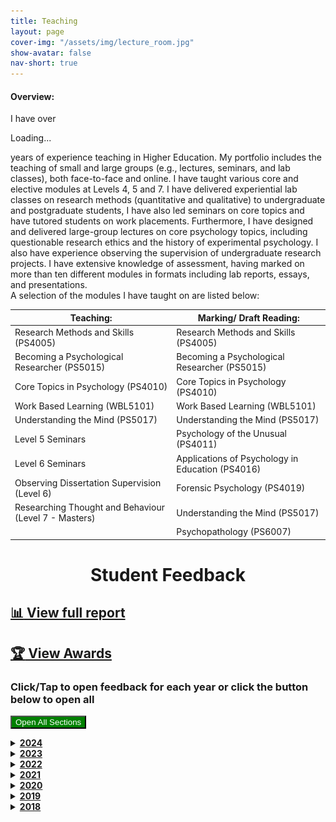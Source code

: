```yaml
---
title: Teaching
layout: page
cover-img: "/assets/img/lecture_room.jpg"
show-avatar: false
nav-short: true
---
```

<script src="{{ site.baseurl }}/assets/js/expandcollapse.js" type="text/javascript"></script>

<script src="{{ site.baseurl }}/assets/js/yearssince.js" type="text/javascript"></script>

<h4>Overview:</h4>
<div>I have over <p id="years-since">Loading...</p> years of experience teaching in Higher Education. My portfolio includes the teaching of small and large groups (e.g., lectures, seminars, and lab classes), both face-to-face and online. I have taught various core and elective modules at Levels 4, 5 and 7. I have delivered experiential lab classes on research methods (quantitative and qualitative) to undergraduate and postgraduate students, I have also led seminars on core topics and have tutored students on work placements. Furthermore, I have designed and delivered large-group lectures on core psychology topics, including questionable research ethics and the history of experimental psychology. I also have experience observing the supervision of undergraduate research projects. I have extensive knowledge of assessment, having marked on more than ten different modules in formats including lab reports, essays, and presentations.
<br>
A selection of the modules I have taught on are listed below:</div>

| Teaching: | Marking/ Draft Reading: |
| ----------- | ----------- |
| Research Methods and Skills (PS4005) | Research Methods and Skills (PS4005)  |
| Becoming a Psychological Researcher (PS5015) | Becoming a Psychological Researcher (PS5015)  |
| Core Topics in Psychology (PS4010) | Core Topics in Psychology (PS4010) |
| Work Based Learning (WBL5101) | Work Based Learning (WBL5101)  |
| Understanding the Mind (PS5017) | Understanding the Mind (PS5017) |
| Level 5 Seminars | Psychology of the Unusual (PS4011) |
| Level 6 Seminars | Applications of Psychology in Education (PS4016) |
| Observing Dissertation Supervision (Level 6) | Forensic Psychology (PS4019)  |
| Researching Thought and Behaviour (Level 7 - Masters) | Understanding the Mind (PS5017) |
| | Psychopathology (PS6007)

<h1 id="student-feedback" style="text-align: center;"><strong>Student Feedback</strong></h1>  

## [:bar_chart: View full report](https://datastudio.google.com/reporting/2538d5c2-e58c-4652-9c30-3a66c5b61947)

## [:trophy: View Awards](/awards)  

### Click/Tap to open feedback for each year or click the button below to open all

<button id="btnExpandHideAllDetails" onclick="openAll()" style="color:white;background-color:green;">Open All Sections</button>

<details><summary><b><u>2024</u></b></summary>

<img src="https://github.com/b-kennedy0/b-kennedy0.github.io/blob/master/assets/img/avatar/studentav1.png?raw=true" alt="Male Avatar 1" width="100" height="100" style="float:right; border-width: 10px; margin-right: 20px; margin-left: 20px;"/>  
<div>Student Nomination for Teaching Award (2024) - Best Lecturer</div>
<blockquote>“In level 4 I struggled so much with research methods, I felt lost and had no idea what I was doing with statistics. In level 5 since having Brad I feel so confident in doing statistics and I actually understand why I’m doing what I’m doing. Brad has been so helpful and explained quantitative research so well and everyone in the class has been happy and well informed.”</blockquote>
<br>

<img src="https://github.com/b-kennedy0/b-kennedy0.github.io/blob/master/assets/img/avatar/studentavf1.png?raw=true" alt="Female Avatar 1" width="100" height="100" style="float:left; border-width: 10px; margin-right: 20px; margin-left: 20px;"/>  
<div>Student Nomination for Teaching Award (2024) - Best Lecturer</div>
<blockquote>“Brad has been my lab tutor for my first year of studying Psychology, and he has made a sometimes dull and tricky module like Research Methods engaging and interactive. He always is happy to answer any questions our lab class has and he has explained concepts that I didn’t understand in lectures very clearly and simply so that I feel more confident in them after leaving his class. Brad is also very approachable, friendly and funny, and all I have ever heard about Brad from my course mates is praise. I have really appreciated his demonstrations on how to carry out statistical tests on SPSS as this has helped my learning significantly, and his positive, uplifting demeanour has made presenting and doing assignments a less stressful experience. Brad is definitely the best lecturer I have had this year and I feel really lucky to have had him as my first year lab tutor.”  </blockquote>
<br>

<img src="https://github.com/b-kennedy0/b-kennedy0.github.io/blob/master/assets/img/avatar/studentav2.png?raw=true" alt="Male Avatar 2" width="100" height="100" style="float:right; border-width: 10px; margin-right: 20px; margin-left: 20px;"/>  
<div>Student Nomination for Teaching Award (2024) - Best Lecturer</div>
<blockquote>“1. Actually passionate about the subject 2. Really interesting engaging lecture 3. Really good feedback in terms of detail on assignment 4. Easy to book appointments with 5. Answers questions with a lot of depth. 6. Responds to emails quickly 7. I really hope he wins because he deserves it. 8. There are engaging and less engaging lectures, Brad lectures had the highest engagement in terms of people involved in group chats saying that the lecture was high quality. The first one about deception and ethics was especially well structured with the bathroom recording twist which led to people's engagement and interest in the topic even if the topic was relatively boring which is a really hard skill to have”  </blockquote>
<br>

<img src="https://github.com/b-kennedy0/b-kennedy0.github.io/blob/master/assets/img/avatar/female1.png?raw=true" alt="Female 1" width="100" height="100" style="float:left; border-width: 10px; margin-right: 20px; margin-left: 20px;"/>  
<div>Student Nomination for Teaching Award (2024) - Best Professional Mentor</div>
<blockquote>"I am honoured to nominate Brad for the prestigious title of the Best Professional Mentor. Brad's dedication and commitment to his role as a teacher and mentor have left an unforgettable mark on all of us, especially myself. His unwavering support, invaluable insights and generous investment of time have made a significant difference not only in my academics but in my personal life as well.  Brad exemplifies the qualities of an exceptional mentor by consistently meeting and exceeding the criteria set forth for this award. Brad constantly demonstrates his commitment to our well-being by providing invaluable personal and academic support. His door is always open and he has always welcomed me, along with my many queries and worries, with a warm smile and a listening ear. He is incredibly easy to approach and contact.  Brad goes above and beyond by not only offering support but also actively signposting us to appropriate departments and contacts. His proactive approach has ensured that I have been able to receive the assistance I needed. He has also followed up afterwards to ensure that I have received the support needed. As a newly diagnosed ADHD and ASD-er, my diagnosis would have been a major obstacle to my academics without Brad’s support.  Brad's understanding of the diverse and ever-changing needs of individual students is truly remarkable. He embraces inclusivity and diversity, adapting his approach to accommodate the unique circumstances of each student, something I can personally attest to. He empowers us to navigate certain challenges and seize opportunities, raising awareness of the myriad of possibilities available to us for skill development.  Moreover, Brad encourages us to participate in extracurricular activities, further showing his understanding of holistic importance and well-rounded education. His efforts to build strong relationships with us foster a sense of belonging and community, which creates a supportive environment where we can thrive.  In addition to all these qualities, Brad regularly checks in with us, ensuring that we are on track and addressing any concerns or obstacles we may face along the way.  This past year has been extremely tough for me, there have been points I have thought about giving up on my dream and my degree. But Brad has always been there to listen, support, and motivate me. Brad is a credit to our university and a shining example of a professional mentor, his support and guidance this year have been life-changing for me and I will always be incredibly grateful for everything Brad has given me this past academic year. So it is an absolute honour to be able to nominate him for this award."  </blockquote>
<br>

</details>

<details><summary><b><u>2023</u></b></summary>

<img src="https://github.com/b-kennedy0/b-kennedy0.github.io/blob/master/assets/img/avatar/male2.png?raw=true" alt="Male Avatar 2" width="100" height="100" style="float:left; border-width: 10px; margin-right: 20px; margin-left: 20px;"/>  
<div>Student End-of-Year Evaluation (2023)</div>
<blockquote>“Super clear about what we were expected to do and always willing to expand/simplify when we didn’t understand.”</blockquote>
<br>

<img src="https://github.com/b-kennedy0/b-kennedy0.github.io/blob/master/assets/img/avatar/female5.png?raw=true" alt="Female Avatar 5" width="100" height="100" style="float:right; border-width: 10px; margin-right: 20px; margin-left: 20px;"/>  
<div>Student End-of-Year Evaluation (2023)</div>
<blockquote>“Brad explained everything very well and listened to any questions people had, no matter how silly they may have sounded. It was refreshing to see someone really eager to help and clearly knowledgeable with their subject, as well as making tough topics much easier with his teaching style and general contagious cheerful mood!” </blockquote>
<br>

<img src="https://github.com/b-kennedy0/b-kennedy0.github.io/blob/master/assets/img/avatar/female6.png?raw=true" alt="Female Avatar 6" width="100" height="100" style="float:left; border-width: 10px; margin-right: 20px; margin-left: 20px;"/>  
<div>Student End-of-Year Evaluation (2023)</div>
<blockquote>“Seeing how Brad helps all of us and is very kind. Brad made me feel quite comfortable. I never felt that he was being judgmental. He is full of positive vibes!” </blockquote>
<br>

<img src="https://github.com/b-kennedy0/b-kennedy0.github.io/blob/master/assets/img/avatar/male3.png?raw=true" alt="Male 3" width="100" height="100" style="float:right; border-width: 10px; margin-right: 20px; margin-left: 20px;"/>  
<div>Student End-of-Year Evaluation (2023)</div>
<blockquote>"MARKING - The feedback was always clear so the improvements that needed to be made were always clear and actually helpful/informative"  </blockquote>
<br>

</details>

<details><summary><b><u>2022</u></b></summary>

<img src="https://github.com/b-kennedy0/b-kennedy0.github.io/blob/master/assets/img/avatar/female1.png?raw=true" alt="Female 1" width="100" height="100" style="float:left; border-width: 10px; margin-right: 20px; margin-left: 20px;"/>  
<div>Student Nomination for Teaching Award (2022)</div>
<blockquote>"This lecturer is very helpful and understanding. He always makes his lectures fun and his personality makes it fun too and allows you to feel comfortable in lecture and ask any questions. It makes you want to learn the material and never miss a lecture."</blockquote>
<br>
<img src="https://github.com/b-kennedy0/b-kennedy0.github.io/blob/master/assets/img/avatar/male1.png?raw=true" alt="Male 1" width="120" height="120" style="float:right; border-width: 10px; margin-right: 20px; margin-left: 20px;"/>  
<div>Student Nomination for Teaching Award (2022)</div> 
<blockquote>"He gives all the students time and explains things really well."</blockquote>
<br>
<img src="https://github.com/b-kennedy0/b-kennedy0.github.io/blob/master/assets/img/avatar/female2.png?raw=true" alt="Female 2" width="100" height="100" style="float:left; border-width: 10px; margin-right: 20px; margin-left: 20px;"/>  
<div>Student Nomination for Teaching Award (2022)</div>
<blockquote>"He’s the main reason I love going to my Research Methods lectures, because of him I'm considering going into research psychology."</blockquote>
<br>

<img src="https://github.com/b-kennedy0/b-kennedy0.github.io/blob/master/assets/img/avatar/studentavf3.png?raw=true" alt="Female Avatar 3" width="100" height="100" style="float:right; border-width: 10px; margin-right: 20px; margin-left: 20px;"/>  
<div>Student End-of-Year Evaluation (2022)</div>
<blockquote>"I’ve been taught by Brad since my first year in undergrad, and he has always without fail managed to teach and explain very thoroughly, clearly and patiently. He always has the time of the day for you whether that’s in class or after class. I truly do not think I would’ve got as good as a grade during my undergraduate years without Brads guidance, and that still holds true during postgrad."  </blockquote>
<br>

<img src="https://github.com/b-kennedy0/b-kennedy0.github.io/blob/master/assets/img/avatar/studentavf2.png?raw=true" alt="Female Avatar 2" width="100" height="100" style="float:left; border-width: 10px; margin-right: 20px; margin-left: 20px;"/>  
<div>Student End-of-Year Evaluation (2022)</div>
<blockquote>"Brad's sense of humour. The way he carries out his lectures, it makes you feel involved and excited to learn. When I came to uni I don't know what I expected, maybe a large lecture room with the lecturers being distant and not really stopping to check if everyone has understood everything and that we as students needed to keep up. Some of that is true, but at the same time Brad, for example, is really helpful and supportive. I feel excited for my lectures when I know Brad will be carrying them out."</blockquote>
<br>

<img src="https://github.com/b-kennedy0/b-kennedy0.github.io/blob/master/assets/img/avatar/studentav2.png?raw=true" alt="Male Avatar 2" width="100" height="100" style="float:right; border-width: 10px; margin-right: 20px; margin-left: 20px;"/>  
<div>Student End-of-Year Evaluation (2022)</div>
<blockquote>"Brad was extremely positive and knowledgeable. It was an open and friendly environment, where we could all learn and share together. It was easy to express if we were unsure of anything and that are questions would be answered and our minds put at ease."</blockquote>
<br>
</details>

<details><summary><b><u>2021</u></b></summary>

<img src="https://github.com/b-kennedy0/b-kennedy0.github.io/blob/master/assets/img/avatar/male2.png?raw=true" alt="Male Avatar 2" width="100" height="100" style="float:left; border-width: 10px; margin-right: 20px; margin-left: 20px;"/>  
<div>Student Nomination for Teaching Award (2021)</div>
<blockquote>“Brad this year has been an amazing lecturer both in person and online. His style of teaching and personality has really helped my learning this year especially with the difficulty of people not participating in class as much as I would expect. Despite this difficulty, Brad keeps the seminar interesting, engaging and fun which has helped me remember 'golden nuggets' of information with ease that he provides in interesting ways. He lets his passion shine through so there is never a dull moment. I thoroughly enjoy every lecture.”</blockquote>
<br>

<img src="https://github.com/b-kennedy0/b-kennedy0.github.io/blob/master/assets/img/avatar/female5.png?raw=true" alt="Female Avatar 5" width="100" height="100" style="float:right; border-width: 10px; margin-right: 20px; margin-left: 20px;"/>  
<div>Student Nomination for Teaching Award (2021)</div>
<blockquote>“Brad is an outstanding lecturer and always did his best to make sure everyone felt included and participated. He carried us through the lecturers at a perfect pace and was always welcoming and friendly. He is great. 11/10” </blockquote>
<br>

<img src="https://github.com/b-kennedy0/b-kennedy0.github.io/blob/master/assets/img/avatar/female6.png?raw=true" alt="Female Avatar 6" width="100" height="100" style="float:left; border-width: 10px; margin-right: 20px; margin-left: 20px;"/>  
<div>Student Nomination for Teaching Award (2021)</div>
<blockquote>“He creates a warm and friendly atmosphere for every seminar or online lecture, he’s very easy to talk to and gives great advice about the teaching material. If anyone is struggling he makes sure that they understand by the time the lecture is up. I also quite like research methods now because i now understand it thanks to Brad.” </blockquote>
<br>

<img src="https://github.com/b-kennedy0/b-kennedy0.github.io/blob/master/assets/img/avatar/male3.png?raw=true" alt="Male 3" width="100" height="100" style="float:right; border-width: 10px; margin-right: 20px; margin-left: 20px;"/>  
<div>Student Nomination for Teaching Award (2021)</div>
<blockquote>"[...] he’s a very supportive and helpful lecturer."  </blockquote>
<br>

<img src="https://github.com/b-kennedy0/b-kennedy0.github.io/blob/master/assets/img/avatar/female7.png?raw=true" alt="Female 7" width="100" height="100" style="float:left; border-width: 10px; margin-right: 20px; margin-left: 20px;"/>  
<div>Student Nomination for Teaching Award (2021)</div>
<blockquote>"Ever since starting in September, he has made everyone feel so welcome and created a positive and inspiring environment in every lab class and seminar. He is funny and friendly but also he is really good at explaining things and getting students involved in seminars. When I’ve emailed or asked questions I’ve gotten everything I needed to know from his responses. Before coming I liked psychology but now I love it more as his lectures have helped me realise how much I enjoy studying it. Overall made my first year enjoyable!"  </blockquote>
<br>
</details>

<details><summary><b><u>2020</u></b></summary>

<img src="https://github.com/b-kennedy0/b-kennedy0.github.io/blob/master/assets/img/avatar/studentav1.png?raw=true" alt="Male Avatar 1" width="100" height="100" style="float:right; border-width: 10px; margin-right: 20px; margin-left: 20px;"/>  
<div>Student Nomination for Teaching Award (2020)</div>
<blockquote>“Brad is an amazing lecturer, providing quality lectures and having so much time to support students. Brad never finds anything too much and will help students as best as he can applying his experience to ours. Brad also tries to recognise us all around campus, never not smiling or saying hi. Such an inspiration.”</blockquote>
<br>

<img src="https://github.com/b-kennedy0/b-kennedy0.github.io/blob/master/assets/img/avatar/studentavf1.png?raw=true" alt="Female Avatar 1" width="100" height="100" style="float:left; border-width: 10px; margin-right: 20px; margin-left: 20px;"/>  
<div>Student Nomination for Teaching Award (2020)</div>
<blockquote>“For someone who teaches Research Methods - a topic that is really hard to wrap my head around, he does a brilliant job at making it fun and relatable. He also is patient and sacrifices time to help us to understand.”  </blockquote>
<br>

<img src="https://github.com/b-kennedy0/b-kennedy0.github.io/blob/master/assets/img/avatar/studentav2.png?raw=true" alt="Male Avatar 2" width="100" height="100" style="float:right; border-width: 10px; margin-right: 20px; margin-left: 20px;"/>  
<div>Student Nomination for Teaching Award (2020)</div>
<blockquote>“Brad is always so helpful and friendly, he’s so understanding if you have an issue and will always go above and beyond to help!”  </blockquote>
<br>

<img src="https://github.com/b-kennedy0/b-kennedy0.github.io/blob/master/assets/img/avatar/female1.png?raw=true" alt="Female 1" width="100" height="100" style="float:left; border-width: 10px; margin-right: 20px; margin-left: 20px;"/>  
<div>Student mid-year Evaluation (2020)</div>
<blockquote>"Brad is a great lab tutor."  </blockquote>
<br>

<img src="https://github.com/b-kennedy0/b-kennedy0.github.io/blob/master/assets/img/avatar/male1.png?raw=true" alt="Male 1" width="120" height="120" style="float:right; border-width: 10px; margin-right: 20px; margin-left: 20px;"/>  
<div>Student mid-year Evaluation (2020)</div>
<blockquote>"I have a fantastic lab tutor in Brad who has been understanding of my concerns and made me aware he is there to help either in lab or in a one on one meeting."  </blockquote>
<br>

<img src="https://github.com/b-kennedy0/b-kennedy0.github.io/blob/master/assets/img/avatar/female2.png?raw=true" alt="Female 2" width="100" height="100" style="float:left; border-width: 10px; margin-right: 20px; margin-left: 20px;"/>  
<div>Student mid-year Evaluation (2020)</div>
<blockquote>"[My] lab tutor - Brad - explains things well when I don't understand the subject"</blockquote>
<br>
</details>

<details><summary><b><u>2019</u></b></summary>

<img src="https://github.com/b-kennedy0/b-kennedy0.github.io/blob/master/assets/img/avatar/studentav1.png?raw=true" alt="Male Avatar 1" width="100" height="100" style="float:right; border-width: 10px; margin-right: 20px; margin-left: 20px;"/>  
<div>Student Nomination for Teaching Award (2019)</div>
<blockquote>"I enjoy coming to his lab class, he is very passionate about his work and cares a lot about our work and our understanding of the topic, he is overall just an amazing teacher and truly inspirational. He has taught me a lot about new ways to learn without it being boring as he engages with his students and is always up for a laugh."  </blockquote>
<br>

<img src="https://github.com/b-kennedy0/b-kennedy0.github.io/blob/master/assets/img/avatar/studentavf1.png?raw=true" alt="Female Avatar 1" width="100" height="100" style="float:left; border-width: 10px; margin-right: 20px; margin-left: 20px;"/>  
<div>Student Nomination for Teaching Award (2019)</div>
<blockquote>"He is so helpful and patient when teaching us all in lab classes, he has been so supportive in providing us help when we need it and explaining things thoroughly but in a way we all understand. I have been able to explain more thoroughly to some of my friends who found it hard to understand some things on SPSS and etc. because of the understanding he has given us. His lab classes are always informative as well as being fun/funny which engages us. His teaching has inspired me and aided me to get the firsts I have done."</blockquote>
<br>

<img src="https://github.com/b-kennedy0/b-kennedy0.github.io/blob/master/assets/img/avatar/studentavf2.png?raw=true" alt="Female Avatar 2" width="100" height="100" style="float:right; border-width: 10px; margin-right: 20px; margin-left: 20px;"/>  
<div>Student Nomination for Teaching Award (2019)</div>
<blockquote>"He has been a supportive tutor throughout our first year, leading engaging lab classes and offering academic support throughout the year. He has always had time to support our assignments and provide feedback to ensure we develop. His classes are informative and fun. I think he has really aided my first year and allowed me to get the grades I have (all being 1sts due to my coherent understanding) as he has taught us content and showed us how to apply things appropriately."</blockquote>
<br>

<img src="https://github.com/b-kennedy0/b-kennedy0.github.io/blob/master/assets/img/avatar/studentavf3.png?raw=true" alt="Female Avatar 3" width="100" height="100" style="float:left; border-width: 10px; margin-right: 20px; margin-left: 20px;"/>  
<div>Student End-of-Year Evaluation (2019)</div>
<blockquote>"I found the labs to be very useful in gaining an understanding of what was expected of me in the assessments. Without the lab class I feel I would have really struggled to gain the level of understanding I have. My lab tutor was incredibly understanding of my needs and willing to provide support as and when required."  </blockquote>
<br>

<img src="https://github.com/b-kennedy0/b-kennedy0.github.io/blob/master/assets/img/avatar/studentavf2.png?raw=true" alt="Female Avatar 2" width="100" height="100" style="float:right; border-width: 10px; margin-right: 20px; margin-left: 20px;"/>  
<div>Student mid-year Evaluation (2019)</div>
<blockquote>"Brad is very helpful in lab class, he explains things well and gives constructive feedback."</blockquote>
<br>

<img src="https://github.com/b-kennedy0/b-kennedy0.github.io/blob/master/assets/img/avatar/studentav2.png?raw=true" alt="Male Avatar 2" width="100" height="100" style="float:left; border-width: 10px; margin-right: 20px; margin-left: 20px;"/>  
<div>Student mid-year Evaluation (2019)</div>
<blockquote>"Brad is amazing! Really helps with things you don’t understand fully and takes the time to teach them you. He talks through demos etc. Such as working on spss thoroughly and that finds me showing friends in other lab classes showing them what to do."</blockquote>
<br>
</details>

<details><summary><b><u>2018</u></b></summary> 

<img src="https://github.com/b-kennedy0/b-kennedy0.github.io/blob/master/assets/img/avatar/studentav1.png?raw=true" alt="Male Avatar 1" width="100" height="100" style="float:right; border-width: 10px; margin-right: 20px; margin-left: 20px;"/>  
<div>Student Nomination for Teaching Award (2018)</div>
<blockquote>"Brad has been an inspiration to all students in his lab classes. He goes beyond to help everyone and makes sure we all understand. He is always there if you need help in your statistics."  </blockquote>
<br>

<img src="https://github.com/b-kennedy0/b-kennedy0.github.io/blob/master/assets/img/avatar/studentavf1.png?raw=true" alt="Female Avatar 1" width="100" height="100" style="float:left; border-width: 10px; margin-right: 20px; margin-left: 20px;"/>  
<div>Student Nomination for Teaching Award (2018)</div>
<blockquote>"Every lab class Brad is completely full of happiness and I can't help but enjoy his sessions. He doesn't speak down to you and proper sees you as a friend it feels."</blockquote>
<br>
</details>
